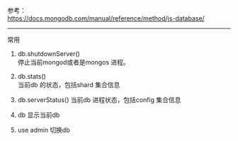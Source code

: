 
参考：  
https://docs.mongodb.com/manual/reference/method/js-database/  

-------
常用
1. db.shutdownServer()  
	停止当前mongod或者是mongos 进程。
2. db.stats()	  
  当前db 的状态，包括shard 集合信息
3. db.serverStatus()
  当前db 进程状态，包括config 集合信息
4. db
显示当前db

5. use admin
切换db

